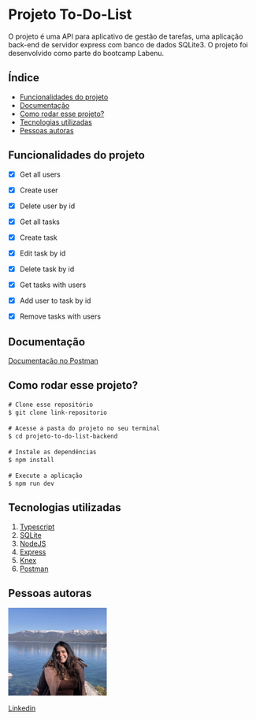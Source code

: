 # **Projeto To-Do-List**

O projeto é uma API para aplicativo de gestão de tarefas, uma aplicação back-end de servidor express com banco de dados SQLite3. O projeto foi desenvolvido como parte do bootcamp Labenu.

## **Índice**
- <a href="#funcionalidades-do-projeto">Funcionalidades do projeto</a>
- <a href="#documentação">Documentação</a>
- <a href="#como-rodar-esse-projeto">Como rodar esse projeto?</a>
- <a href="#tecnologias-utilizadas">Tecnologias utilizadas</a>
- <a href="#pessoas-autoras">Pessoas autoras</a>

## **Funcionalidades do projeto**
- [x] Get all users
- [x] Create user
- [x] Delete user by id
- [x] Get all tasks
- [x] Create task
- [x] Edit task by id
- [x] Delete task by id
- [x] Get tasks with users
- [x] Add user to task by id
- [x] Remove tasks with users


## Documentação
[Documentação no Postman](https://documenter.getpostman.com/view/24460792/2s8ZDeUeio)

## **Como rodar esse projeto?**

```
# Clone esse repositório
$ git clone link-repositorio

# Acesse a pasta do projeto no seu terminal
$ cd projeto-to-do-list-backend

# Instale as dependências
$ npm install 

# Execute a aplicação
$ npm run dev
```

## **Tecnologias utilizadas**
1. [Typescript](https://www.typescriptlang.org/)
2. [SQLite](https://www.sqlite.org/index.html)
3. [NodeJS](https://nodejs.org/)
4. [Express](https://expressjs.com/pt-br/)
5. [Knex](https://knexjs.org/)
6. [Postman](https://www.postman.com/)

## **Pessoas autoras**
<img style="width:200px" src="./src/assets/photo.png" alt="imagem de desenvolvedora">

[Linkedin](https://www.linkedin.com/in/mariaconstance/)
